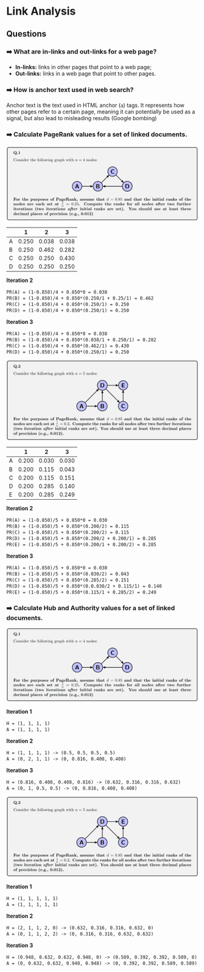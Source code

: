 # Link Analysis

## Questions

### ➡️ What are in-links and out-links for a web page?

- **In-links:** links in other pages that point to a web page;
- **Out-links:** links in a web page that point to other pages.

### ➡️ How is anchor text used in web search?

Anchor text is the text used in HTML anchor (`a`) tags. It represents how other pages refer to a certain page, meaning it can potentially be used as a signal, but also lead to misleading results (Google bombing)

### ➡️ Calculate PageRank values for a set of linked documents.

![](images/page-rank-q1.png)

|  | 1 | 2 | 3 |
| ---- | ---- | ---- | ---- |
| A | 0.250 | 0.038 | 0.038 |
| B | 0.250 | 0.462 | 0.282 |
| C | 0.250 | 0.250 | 0.430 |
| D | 0.250 | 0.250 | 0.250 |

**Iteration 2**

```
PR(A) = (1-0.850)/4 + 0.850*0 = 0.038
PR(B) = (1-0.850)/4 + 0.850*(0.250/1 + 0.25/1) = 0.462
PR(C) = (1-0.850)/4 + 0.850*(0.250/1) = 0.250
PR(D) = (1-0.850)/4 + 0.850*(0.250/1) = 0.250
```

**Iteration 3**

```
PR(A) = (1-0.850)/4 + 0.850*0 = 0.038
PR(B) = (1-0.850)/4 + 0.850*(0.038/1 + 0.250/1) = 0.282
PR(C) = (1-0.850)/4 + 0.850*(0.462/1) = 0.430
PR(D) = (1-0.850)/4 + 0.850*(0.250/1) = 0.250
```

![](images/page-rank-q2.png)

|  | 1 | 2 | 3 |
| ---- | ---- | ---- | ---- |
| A | 0.200 | 0.030 | 0.030 |
| B | 0.200 | 0.115 | 0.043 |
| C | 0.200 | 0.115 | 0.151 |
| D | 0.200 | 0.285 | 0.140 |
| E | 0.200 | 0.285 | 0.249 |

**Iteration 2**

```
PR(A) = (1-0.850)/5 + 0.850*0 = 0.030
PR(B) = (1-0.850)/5 + 0.850*(0.200/2) = 0.115
PR(C) = (1-0.850)/5 + 0.850*(0.200/2) = 0.115
PR(D) = (1-0.850)/5 + 0.850*(0.200/2 + 0.200/1) = 0.285
PR(E) = (1-0.850)/5 + 0.850*(0.200/1 + 0.200/2) = 0.285
```

**Iteration 3**

```
PR(A) = (1-0.850)/5 + 0.850*0 = 0.030
PR(B) = (1-0.850)/5 + 0.850*(0.030/2) = 0.043
PR(C) = (1-0.850)/5 + 0.850*(0.285/2) = 0.151
PR(D) = (1-0.850)/5 + 0.850*(0.0.030/2 + 0.115/1) = 0.140
PR(E) = (1-0.850)/5 + 0.850*(0.115/1 + 0.285/2) = 0.249
```

### ➡️ Calculate Hub and Authority values for a set of linked documents.

![](images/page-rank-q1.png)

**Iteration 1**

```
H = (1, 1, 1, 1)
A = (1, 1, 1, 1)
```

**Iteration 2**

```
H = (1, 1, 1, 1) -> (0.5, 0.5, 0.5, 0.5)
A = (0, 2, 1, 1) -> (0, 0.816, 0.408, 0.408)
```

**Iteration 3**

```
H = (0.816, 0.408, 0.408, 0.816) -> (0.632, 0.316, 0.316, 0.632)
A = (0, 1, 0.5, 0.5) -> (0, 0.816, 0.408, 0.408)
```

![](images/page-rank-q2.png)

**Iteration 1**

```
H = (1, 1, 1, 1, 1)
A = (1, 1, 1, 1, 1)
```

**Iteration 2**

```
H = (2, 1, 1, 2, 0) -> (0.632, 0.316, 0.316, 0.632, 0)
A = (0, 1, 1, 2, 2) -> (0, 0.316, 0.316, 0.632, 0.632)
```

**Iteration 3**

```
H = (0.948, 0.632, 0.632, 0.948, 0) -> (0.589, 0.392, 0.392, 0.589, 0)
A = (0, 0.632, 0.632, 0.948, 0.948) -> (0, 0.392, 0.392, 0.589, 0.589)
```